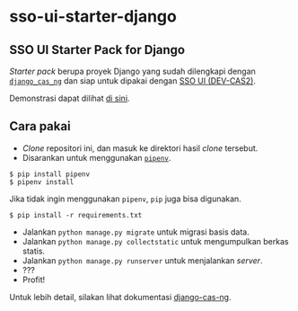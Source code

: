 # sso-ui-starter-django

## SSO UI Starter Pack for Django

*Starter pack* berupa proyek Django yang sudah dilengkapi
dengan [`django_cas_ng`][django-cas-ng] dan siap untuk dipakai
dengan [SSO UI (DEV-CAS2)][sso-ui-cas2].

Demonstrasi dapat dilihat [di sini][sso-ui-heroku].

## Cara pakai

- *Clone* repositori ini, dan masuk ke direktori hasil *clone* tersebut.
- Disarankan untuk menggunakan [`pipenv`][pipenv].

```shell
$ pip install pipenv
$ pipenv install
```

  Jika tidak ingin menggunakan `pipenv`, `pip` juga bisa digunakan.

```shell
$ pip install -r requirements.txt
```

- Jalankan `python manage.py migrate` untuk migrasi basis data.
- Jalankan `python manage.py collectstatic` untuk mengumpulkan berkas statis.
- Jalankan `python manage.py runserver` untuk menjalankan *server*.
- ???
- Profit!

Untuk lebih detail, silakan lihat dokumentasi [django-cas-ng][django-cas-ng].


[django-cas-ng]: https://github.com/mingchen/django-cas-ng
[sso-ui-cas2]: https://sso.ui.ac.id/cas2
[sso-ui-heroku]: https://sso-ui.herokuapp.com
[pipenv]: https://pypi.org/project/pipenv
